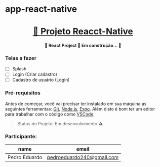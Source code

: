 # app-react-native

<h1 align="center">
    <a href="https://reactnative.dev/">🔗 Projeto Reacct-Native</a>
</h1>

<h4 align="center"> 
	🚧  React Project 🚀 Em construção...  🚧
</h4>

### Telas a fazer

- [ ] Splash
- [ ] Login (Criar cadastro)
- [ ] Cadastro de usuário (Login)

### Pré-requisitos

Antes de começar, você vai precisar ter instalado em sua máquina as seguintes ferramentas:
[Git](https://git-scm.com), [Node.js](https://nodejs.org/en/), [Expo](https://expo.dev/). 
Além disto é bom ter um editor para trabalhar com o código como [VSCode](https://code.visualstudio.com/)

> Status do Projeto: Em desenvolvimento :warning:

### Participante: 
|name|email|
| -------- | -------- |
|Pedro Eduardo|pedroeduardo240@gmail.com|
